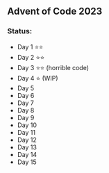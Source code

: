 ## Advent of Code 2023

### Status:
- Day 1 ⭐⭐
- Day 2 ⭐⭐
- Day 3 ⭐⭐ (horrible code)
- Day 4 ⭐ (WIP)
- Day 5
- Day 6
- Day 7
- Day 8
- Day 9
- Day 10
- Day 11
- Day 12
- Day 13
- Day 14
- Day 15